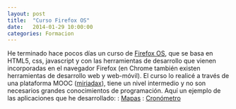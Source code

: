 ```yaml
---
layout: post
title:  "Curso Firefox OS"
date:   2014-01-29 10:00:00
categories: Formacion 
---
```



He terminado hace pocos días un curso de [Firefox OS](http://www.mozilla.org/es-ES/firefox/os/), que se basa en HTML5, css, javascript y con las herramientas de desarrollo que vienen incorporadas en el navegador Firefox (en Chrome también existen herramientas de desarrollo web y web-móvil).
El curso lo realicé a través de una plataforma MOOC ([miriadax](https://www.miriadax.net/)), tiene un nivel intermedio y no son necesarios grandes conocimientos de programación.
Aquí un ejemplo de las aplicaciones que he desarrollado:
: [Mapas](https://googledrive.com/host/0B7R8FPPQAigaZzhqaTdfamdpbWs/guardaRuta.html)
: [Cronómetro](https://googledrive.com/host/0B7R8FPPQAigad1A4OVpMM1ZxM3c/index.html)


